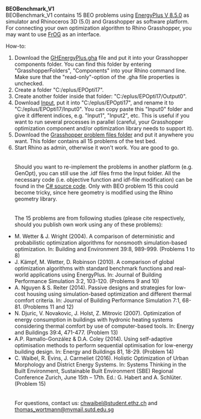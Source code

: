 **BEOBenchmark_V1**\
BEOBenchmark_V1 contains 15 BEO problems using [EnergyPlus V 8.5.0](https://github.com/NREL/EnergyPlus/releases/tag/v8.5.0) as simulator and Rhinoceros 3D (5.0) and Grasshopper as software platform. For connecting your own optimization algorithm to Rhino Grasshopper, you may want to use [FrOG](https://github.com/Tomalwo/FrOG) as an interface. 

How-to:

1. Download the [GHEnergyPlus.gha](../BEOBenchmark_V1/GHEnergyPlus.gha) file and put it into your Grasshopper components folder. You can find this folder by entering "GrasshopperFolders", "Components" into your Rhino command line. Make sure that the "read-only"-option of the .gha file properties is unchecked.
2. Create a folder "C:/eplus/EPOpti17". 
3. Create another folder inside that folder: "C:/eplus/EPOpti17/Output0".
4. Download [Input](../BEOBenchmark_V1/Input), put it into "C:/eplus/EPOpti17", and rename it to "C:/eplus/EPOpti17/Input0". You can copy paste this "Input0" folder and give it different indices, e.g. "Input1", "Input2", etc. This is useful if you want to run several processes in parallel (careful, your Grasshopper optimization component and/or optimization library needs to support it).
5. Download the [Grasshopper problem files folder](../BEOBenchmark_V1/Grasshopper) and put it anywhere you want. This folder contains all 15 problems of the test bed.
6. Start Rhino as admin, otherwise it won't work. You are good to go.
\
\
\
Should you want to re-implement the problems in another platform (e.g. GenOpt), you can still use the .idf files frmo the Input folder. All the necessary code (i.e. objective function and idf-file modification) can be found in the [C# source code](../BEOBenchmark_V1/Sourcecode). Only with BEO problem 15 this could become tricky, since here geometry is modified using the Rhino geometry library.
\
\
\
The 15 problems are from following studies (please cite respectively, should you publish own work using any of these problems): 
* M. Wetter & J. Wright (2004). A comparison of deterministic and probabilistic optimization algorithms for nonsmooth simulation-based optimization. In: Building and Environment 39:8, 989-999. (Problems 1 to 8)
* J. Kämpf, M. Wetter, D. Robinson (2010). A comparison of global optimization algorithms with standard benchmark functions and real-world applications using EnergyPlus. In: Journal of Building Performance Simulation 3:2, 103-120. (Problems 9 and 10)
* A. Nguyen & S. Reiter (2014). Passive designs and strategies for low-cost housing using simulation-based optimization and different thermal comfort criteria. In: Journal of Building Performance Simulation 7:1, 68-81. (Problems 11 and 12)
* N. Djuric, V. Novakovic, J. Holst, Z. Mitrovic (2007). Optimization of energy consumption in buildings with hydronic heating systems considering thermal comfort by use of computer-based tools. In: Energy and Buildings 39:4, 471-477. (Problem 13)
* A.P. Ramallo-González & D.A. Coley (2014). Using self-adaptive optimisation methods to perform sequential optimisation for low-energy building design. In: Energy and Buildings 81, 18-29. (Problem 14)
* C. Waibel, R. Evins, J. Carmeliet (2016). Holistic Optimization of Urban Morphology and District Energy Systems. In: Systems Thinking in the Built Environment, Sustainable Built Environment (SBE) Regional Conference Zurich, June 15th – 17th. Ed.: G. Habert and A. Schlüter. (Problem 15)
\
\
\
For questions, contact us: chwaibel@student.ethz.ch and thomas_wortmann@mymail.sutd.edu.sg


